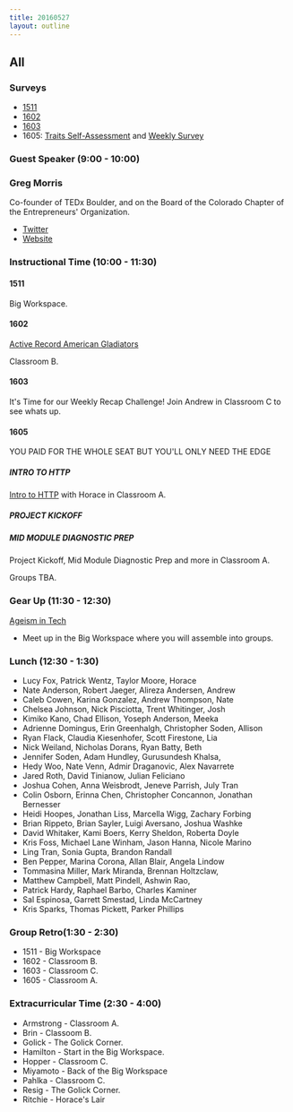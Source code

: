 ```yaml
---
title: 20160527
layout: outline
---
```

## All

### Surveys

* [1511](http://goo.gl/forms/wGiSUJIYFkaNN18i2)
* [1602](https://docs.google.com/forms/d/1U4-V9TbuTibNCejKRgA75cGoh-NrUVOrh3z9VgOkrkQ/viewform)
* [1603](https://docs.google.com/a/casimircreative.com/forms/d/18Qt8S07rZbdSZmGZUR6EFw-vtlEJ0PhgPZgdxO2AXHc/viewform?c=0&w=1)
* 1605: [Traits Self-Assessment](https://docs.google.com/forms/d/1APZtCqNhE11akwpDEO9Y3CpDyGy2PG8vXWUSuccONHo/viewform) and [Weekly Survey](https://docs.google.com/forms/d/1dx6eXgNqWScz-FoDDMbsmqmw_7QRKz3a45Ob8zQ2ijc/viewform)


### Guest Speaker (9:00 - 10:00)

### Greg Morris

Co-founder of TEDx Boulder, and on the Board of the Colorado Chapter of the Entrepreneurs' Organization.

* [Twitter](https://twitter.com/gmorris)
* [Website](http://www.gmorris.com/)


### Instructional Time (10:00 - 11:30)

#### 1511

Big Workspace.

#### 1602

[Active Record American Gladiators](https://github.com/turingschool/lesson_plans/blob/master/ruby_03-professional_rails_applications/active_record_american_gladiators.md)

Classroom B.

#### 1603

It's Time for our Weekly Recap Challenge!
Join Andrew in Classroom C to see whats up.

#### 1605

YOU PAID FOR THE WHOLE SEAT BUT YOU'LL ONLY NEED THE EDGE

##### INTRO TO HTTP

[Intro to HTTP](https://github.com/turingschool/lesson_plans/blob/master/ruby_01-object_oriented_programming_with_ruby/intro_to_http_and_curl_obstacle_course.org) with Horace in Classroom A.

##### PROJECT KICKOFF

##### MID MODULE DIAGNOSTIC PREP

Project Kickoff, Mid Module Diagnostic Prep and more in Classroom A.

Groups TBA.

### Gear Up (11:30 - 12:30)

[Ageism in Tech](https://github.com/turingschool/gear-up/blob/master/ageism_in_tech_org.markdown)

* Meet up in the Big Workspace where you will assemble into groups.

### Lunch (12:30 - 1:30)

* Lucy Fox, Patrick Wentz, Taylor Moore, Horace
* Nate Anderson, Robert Jaeger, Alireza Andersen, Andrew
* Caleb Cowen, Karina Gonzalez, Andrew Thompson, Nate
* Chelsea Johnson, Nick Pisciotta, Trent Whitinger, Josh
* Kimiko Kano, Chad Ellison, Yoseph Anderson, Meeka
* Adrienne Domingus, Erin Greenhalgh, Christopher Soden, Allison
* Ryan Flack, Claudia Kiesenhofer, Scott Firestone, Lia
* Nick Weiland, Nicholas Dorans, Ryan Batty, Beth
* Jennifer Soden, Adam Hundley, Gurusundesh Khalsa,
* Hedy Woo, Nate Venn, Admir Draganovic, Alex Navarrete
* Jared Roth, David Tinianow, Julian Feliciano
* Joshua Cohen, Anna Weisbrodt, Jeneve Parrish, July Tran
* Colin Osborn, Erinna Chen, Christopher Concannon, Jonathan Bernesser
* Heidi Hoopes, Jonathan Liss, Marcella Wigg, Zachary Forbing
* Brian Rippeto, Brian Sayler, Luigi Aversano, Joshua Washke
* David Whitaker, Kami Boers, Kerry Sheldon, Roberta Doyle
* Kris Foss, Michael Lane Winham, Jason Hanna, Nicole Marino
* Ling Tran, Sonia Gupta, Brandon Randall
* Ben Pepper, Marina Corona, Allan Blair, Angela Lindow
* Tommasina Miller, Mark Miranda, Brennan Holtzclaw,
* Matthew Campbell, Matt Pindell, Ashwin Rao,
* Patrick Hardy, Raphael Barbo, Charles Kaminer
* Sal Espinosa, Garrett Smestad, Linda McCartney
* Kris Sparks, Thomas Pickett, Parker Phillips

### Group Retro(1:30 - 2:30)

* 1511 - Big Workspace
* 1602 - Classroom B.
* 1603 - Classroom C.
* 1605 - Classroom A.

### Extracurricular Time (2:30 - 4:00)

* Armstrong - Classroom A.
* Brin - Classoom B.
* Golick - The Golick Corner.
* Hamilton - Start in the Big Workspace.
* Hopper - Classroom C.
* Miyamoto - Back of the Big Workspace
* Pahlka - Classroom C.
* Resig - The Golick Corner.
* Ritchie - Horace's Lair
